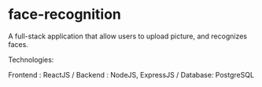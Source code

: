 # face-recognition

A full-stack application  that allow users
to upload picture, and recognizes faces.

Technologies:

Frontend : ReactJS /
Backend :  NodeJS, ExpressJS /
Database: PostgreSQL

